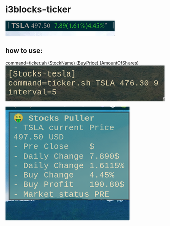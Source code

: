 # i3blocks-ticker




![alt text](images/status.png)


## how to use:
command=ticker.sh (StockName) (BuyPrice) (AmountOfShares)
![alt text2](images/config.png)

![alt text2](images/dunst.png)


